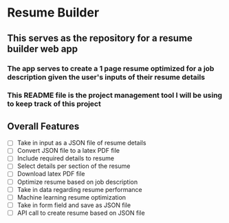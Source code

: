 # Resume Builder
## This serves as the repository for a resume builder web app
### The app serves to create a 1 page resume optimized for a job description given the user's inputs of their resume details
### This README file is the project management tool I will be using to keep track of this project

## Overall Features
- [ ] Take in input as a JSON file of resume details
- [ ] Convert JSON file to a latex PDF file
- [ ] Include required details to resume
- [ ] Select details per section of the resume
- [ ] Download latex PDF file
- [ ] Optimize resume based on job description
- [ ] Take in data regarding resume performance
- [ ] Machine learning resume optimization
- [ ] Take in form field and save as JSON file
- [ ] API call to create resume based on JSON file
